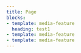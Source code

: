 ```yaml
---
title: Page
blocks:
- template: media-feature
  heading: test1
- template: media-feature
- template: media-feature
---
```

